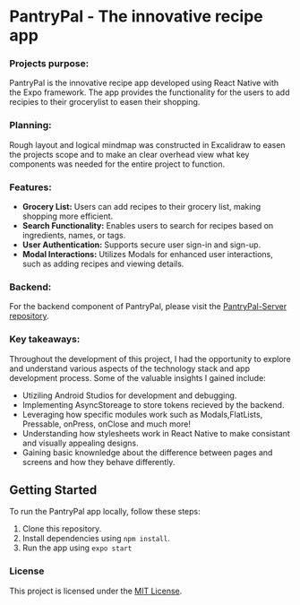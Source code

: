 # PantryPal - The innovative recipe app


### Projects purpose:

PantryPal is the innovative recipe app developed using React Native with the Expo framework. The app provides the functionality for the users to add recipies to their grocerylist to easen their shopping.

### Planning:
Rough layout and logical mindmap was constructed in Excalidraw to easen the projects scope and to make an clear overhead view what key components was needed for the entire project to function.

### Features:
- <b>Grocery List:</b> Users can add recipes to their grocery list, making shopping more efficient.
- <b>Search Functionality:</b> Enables users to search for recipes based on ingredients, names, or tags.
- <b>User Authentication:</b> Supports secure user sign-in and sign-up.
- <b>Modal Interactions:</b> Utilizes Modals for enhanced user interactions, such as adding recipes and viewing details.


### Backend:
For the backend component of PantryPal, please visit the [PantryPal-Server repository](https://github.com/Jonathannilsson90/PantryPal-Server).

### Key takeaways:
Throughout the development of this project, I had the opportunity to explore and understand various aspects of the technology stack and app development process. Some of the valuable insights I gained include:

- Utiziling Android Studios for development and debugging.
- Implementing AsyncStoreage to store tokens recieved by the backend.
- Leveraging how specific modules work such as Modals,FlatLists, Pressable, onPress, onClose and much more!
- Understanding how stylesheets work in React Native to make consistant and visually appealing designs.
- Gaining basic knownledge about the difference between pages and screens and how they behave differently.

## Getting Started

To run the PantryPal app locally, follow these steps:

1. Clone this repository.
2. Install dependencies using `npm install`.
3. Run the app using `expo start`

### License
This project is licensed under the [MIT License](LICENSE).

